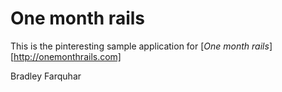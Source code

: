# One month rails

This is the pinteresting sample application for
[*One month rails*][http://onemonthrails.com]

Bradley Farquhar